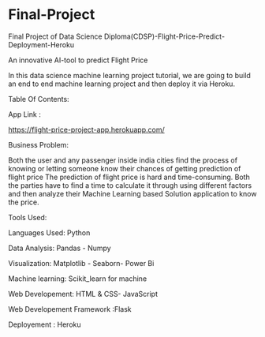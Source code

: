 # Final-Project
Final Project of Data Science Diploma(CDSP)-Flight-Price-Predict-Deployment-Heroku

An innovative AI-tool to predict Flight Price

In this data science machine learning project tutorial, we are going to build an end to end machine learning project and then deploy it via Heroku.


Table Of Contents:

App Link :

https://flight-price-project-app.herokuapp.com/

Business Problem:

Both the user  and any passenger inside india cities find the process of knowing or letting someone know their chances of getting prediction of flight price
The prediction of flight price is hard and time-consuming. Both the parties have to find a time to calculate it through using different factors 
and then analyze their Machine Learning based Solution application to know the price.

Tools Used:

Languages Used:  Python

Data Analysis: Pandas - Numpy

Visualization: Matplotlib - Seaborn- Power Bi

Machine learning: Scikit_learn for machine 

Web Developement:  HTML & CSS- JavaScript

Web Developement Framework :Flask

Deployement : Heroku 

